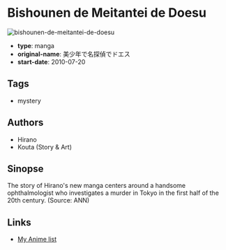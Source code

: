 # Bishounen de Meitantei de Doesu

![bishounen-de-meitantei-de-doesu](https://cdn.myanimelist.net/images/manga/1/33543.jpg)

-   **type**: manga
-   **original-name**: 美少年で名探偵でドエス
-   **start-date**: 2010-07-20

## Tags

-   mystery

## Authors

-   Hirano
-   Kouta (Story & Art)

## Sinopse

The story of Hirano's new manga centers around a handsome ophthalmologist who investigates a murder in Tokyo in the first half of the 20th century. (Source: ANN)

## Links

-   [My Anime list](https://myanimelist.net/manga/20964/Bishounen_de_Meitantei_de_Doesu)
